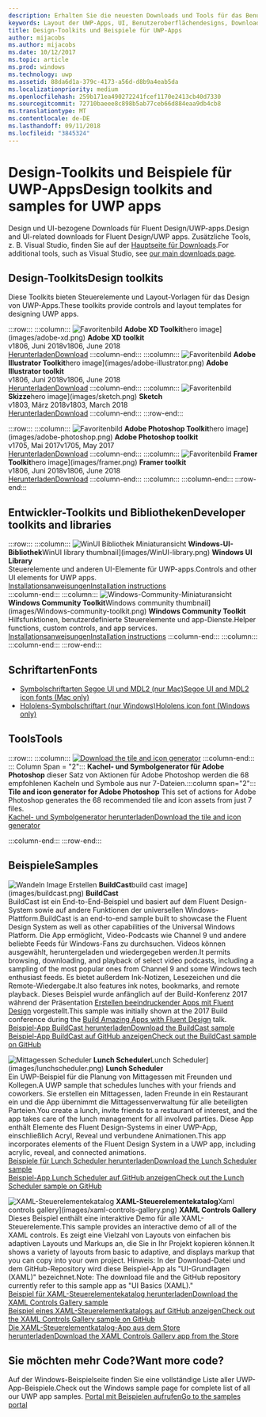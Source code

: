 ```yaml
---
description: Erhalten Sie die neuesten Downloads und Tools für das Benutzeroberflächenlayout und Steuerelementdesign für UWP-Apps.
keywords: Layout der UWP-Apps, UI, Benutzeroberflächendesigns, Downloads, UWP-Tools
title: Design-Toolkits und Beispiele für UWP-Apps
author: mijacobs
ms.author: mijacobs
ms.date: 10/12/2017
ms.topic: article
ms.prod: windows
ms.technology: uwp
ms.assetid: 88da6d1a-379c-4173-a56d-d8b9a4eab5da
ms.localizationpriority: medium
ms.openlocfilehash: 259b171ea490272241fcef1170e2413cb40d7330
ms.sourcegitcommit: 72710baeee8c898b5ab77ceb66d884eaa9db4cb8
ms.translationtype: MT
ms.contentlocale: de-DE
ms.lasthandoff: 09/11/2018
ms.locfileid: "3845324"
---
```

# <a name="design-toolkits-and-samples-for-uwp-apps"></a><span data-ttu-id="4bc88-104">Design-Toolkits und Beispiele für UWP-Apps</span><span class="sxs-lookup"><span data-stu-id="4bc88-104">Design toolkits and samples for UWP apps</span></span>
 

<span data-ttu-id="4bc88-105">Design und UI-bezogene Downloads für Fluent Design/UWP-apps.</span><span class="sxs-lookup"><span data-stu-id="4bc88-105">Design and UI-related downloads for Fluent Design/UWP apps.</span></span> <span data-ttu-id="4bc88-106">Zusätzliche Tools, z. B. Visual Studio, finden Sie auf der <a href="https://developer.microsoft.com/downloads">Hauptseite für Downloads</a>.</span><span class="sxs-lookup"><span data-stu-id="4bc88-106">For additional tools, such as Visual Studio, see <a href="https://developer.microsoft.com/downloads">our main downloads page</a>.</span></span> 


## <a name="design-toolkits"></a><span data-ttu-id="4bc88-107">Design-Toolkits</span><span class="sxs-lookup"><span data-stu-id="4bc88-107">Design toolkits</span></span>

<span data-ttu-id="4bc88-108">Diese Toolkits bieten Steuerelemente und Layout-Vorlagen für das Design von UWP-Apps.</span><span class="sxs-lookup"><span data-stu-id="4bc88-108">These toolkits provide controls and layout templates for designing UWP apps.</span></span>

:::row:::
    :::column:::
        ![<span data-ttu-id="4bc88-109">Favoritenbild](images/adobe-xd.png) <b>Adobe XD Toolkit</b></span><span class="sxs-lookup"><span data-stu-id="4bc88-109">hero image](images/adobe-xd.png) <b>Adobe XD toolkit</b></span></span><br>
        <span data-ttu-id="4bc88-110">v1806, Juni 2018</span><span class="sxs-lookup"><span data-stu-id="4bc88-110">v1806, June 2018</span></span><br>
        <a href="https://aka.ms/adobexdtoolkit"><span data-ttu-id="4bc88-111">Herunterladen</span><span class="sxs-lookup"><span data-stu-id="4bc88-111">Download</span></span></a>
    :::column-end:::
    :::column:::
        ![<span data-ttu-id="4bc88-112">Favoritenbild](images/adobe-illustrator.png) <b>Adobe Illustrator Toolkit</b></span><span class="sxs-lookup"><span data-stu-id="4bc88-112">hero image](images/adobe-illustrator.png) <b>Adobe Illustrator toolkit</b></span></span><br>
        <span data-ttu-id="4bc88-113">v1806, Juni 2018</span><span class="sxs-lookup"><span data-stu-id="4bc88-113">v1806, June 2018</span></span><br>
        <a href="https://aka.ms/adobeillustratortoolkit"><span data-ttu-id="4bc88-114">Herunterladen</span><span class="sxs-lookup"><span data-stu-id="4bc88-114">Download</span></span></a>
    :::column-end:::
    :::column:::
        ![<span data-ttu-id="4bc88-115">Favoritenbild](images/sketch.png) <b>Skizze</b></span><span class="sxs-lookup"><span data-stu-id="4bc88-115">hero image](images/sketch.png) <b>Sketch</b></span></span><br>
        <span data-ttu-id="4bc88-116">v1803, März 2018</span><span class="sxs-lookup"><span data-stu-id="4bc88-116">v1803, March 2018</span></span><br>
        <a href="https://aka.ms/sketchtoolkit"><span data-ttu-id="4bc88-117">Herunterladen</span><span class="sxs-lookup"><span data-stu-id="4bc88-117">Download</span></span></a>
    :::column-end:::
:::row-end:::

:::row:::
    :::column:::
        ![<span data-ttu-id="4bc88-118">Favoritenbild](images/adobe-photoshop.png) <b>Adobe Photoshop Toolkit</b></span><span class="sxs-lookup"><span data-stu-id="4bc88-118">hero image](images/adobe-photoshop.png) <b>Adobe Photoshop toolkit</b></span></span><br>
        <span data-ttu-id="4bc88-119">v1705, Mai 2017</span><span class="sxs-lookup"><span data-stu-id="4bc88-119">v1705, May 2017</span></span><br>
        <a href="https://aka.ms/adobephotoshoptoolkit"><span data-ttu-id="4bc88-120">Herunterladen</span><span class="sxs-lookup"><span data-stu-id="4bc88-120">Download</span></span></a>
    :::column-end:::
    :::column:::
        ![<span data-ttu-id="4bc88-121">Favoritenbild](images/framer.png) <b>Framer Toolkit</b></span><span class="sxs-lookup"><span data-stu-id="4bc88-121">hero image](images/framer.png) <b>Framer toolkit</b></span></span><br>
        <span data-ttu-id="4bc88-122">v1806, Juni 2018</span><span class="sxs-lookup"><span data-stu-id="4bc88-122">v1806, June 2018</span></span><br>
        <a href="https://aka.ms/framertoolkit"><span data-ttu-id="4bc88-123">Herunterladen</span><span class="sxs-lookup"><span data-stu-id="4bc88-123">Download</span></span></a>
    :::column-end:::
    :::column:::
    :::column-end:::
:::row-end:::

## <a name="developer-toolkits-and-libraries"></a><span data-ttu-id="4bc88-124">Entwickler-Toolkits und Bibliotheken</span><span class="sxs-lookup"><span data-stu-id="4bc88-124">Developer toolkits and libraries</span></span>

:::row:::
    :::column:::
        ![<span data-ttu-id="4bc88-125">WinUI Bibliothek Miniaturansicht](images/WinUI-library.png) <b>Windows-UI-Bibliothek</b></span><span class="sxs-lookup"><span data-stu-id="4bc88-125">WinUI library thumbnail](images/WinUI-library.png) <b>Windows UI Library</b></span></span><br>
        <span data-ttu-id="4bc88-126">Steuerelemente und anderen UI-Elemente für UWP-apps.</span><span class="sxs-lookup"><span data-stu-id="4bc88-126">Controls and other UI elements for UWP apps.</span></span><br/>
        <a href="/uwp/toolkits/winui/getting-started"><span data-ttu-id="4bc88-127">Installationsanweisungen</span><span class="sxs-lookup"><span data-stu-id="4bc88-127">Installation instructions</span></span></a><br/>
    :::column-end:::
    :::column:::
        ![<span data-ttu-id="4bc88-128">Windows-Community-Miniaturansicht](images/Windows-community-toolkit.png) <b>Windows Community Toolkit</b></span><span class="sxs-lookup"><span data-stu-id="4bc88-128">Windows community thumbnail](images/Windows-community-toolkit.png) <b>Windows Community Toolkit</b></span></span><br>
        <span data-ttu-id="4bc88-129">Hilfsfunktionen, benutzerdefinierte Steuerelemente und app-Dienste.</span><span class="sxs-lookup"><span data-stu-id="4bc88-129">Helper functions, custom controls, and app services.</span></span><br />
        <a href="/windows/uwpcommunitytoolkit/getting-started"><span data-ttu-id="4bc88-130">Installationsanweisungen</span><span class="sxs-lookup"><span data-stu-id="4bc88-130">Installation instructions</span></span></a>
    :::column-end:::
    :::column:::
    :::column-end:::
:::row-end:::

## <a name="fonts"></a><span data-ttu-id="4bc88-131">Schriftarten</span><span class="sxs-lookup"><span data-stu-id="4bc88-131">Fonts</span></span>

* <a href="https://aka.ms/SegoeFonts"><span data-ttu-id="4bc88-132">Symbolschriftarten Segoe UI und MDL2 (nur Mac)</span><span class="sxs-lookup"><span data-stu-id="4bc88-132">Segoe UI and MDL2 icon fonts (Mac only)</span></span></a>
* <a href="https://aka.ms/hololensiconfont"><span data-ttu-id="4bc88-133">Hololens-Symbolschriftart (nur Windows)</span><span class="sxs-lookup"><span data-stu-id="4bc88-133">Hololens icon font (Windows only)</span></span></a>

## <a name="tools"></a><span data-ttu-id="4bc88-134">Tools</span><span class="sxs-lookup"><span data-stu-id="4bc88-134">Tools</span></span>

:::row:::
    :::column:::
        <a href="http://go.microsoft.com/fwlink/p/?LinkId=760394"><img src="images/tile-icon-generator.png" alt="Download the tile and icon generator"/></a>
    :::column-end:::
    <span data-ttu-id="4bc88-135">::: Column Span = "2"::: **Kachel- und Symbolgenerator für Adobe Photoshop** dieser Satz von Aktionen für Adobe Photoshop werden die 68 empfohlenen Kacheln und Symbole aus nur 7-Dateien.</span><span class="sxs-lookup"><span data-stu-id="4bc88-135">:::column span="2"::: **Tile and icon generator for Adobe Photoshop** This set of actions for Adobe Photoshop generates the 68 recommended tile and icon assets from just 7 files.</span></span> <br/><a href="http://go.microsoft.com/fwlink/p/?LinkId=760394"><span data-ttu-id="4bc88-136">Kachel- und Symbolgenerator herunterladen</span><span class="sxs-lookup"><span data-stu-id="4bc88-136">Download the tile and icon generator</span></span></a></p>
    :::column-end:::
:::row-end:::

    
## <a name="samples"></a><span data-ttu-id="4bc88-137">Beispiele</span><span class="sxs-lookup"><span data-stu-id="4bc88-137">Samples</span></span>

![<span data-ttu-id="4bc88-138">Wandeln Image Erstellen](images/buildcast.png)
**BuildCast**</span><span class="sxs-lookup"><span data-stu-id="4bc88-138">build cast image](images/buildcast.png)
**BuildCast**</span></span><br>
<span data-ttu-id="4bc88-139">BuildCast ist ein End-to-End-Beispiel und basiert auf dem Fluent Design-System sowie auf andere Funktionen der universellen Windows-Plattform.</span><span class="sxs-lookup"><span data-stu-id="4bc88-139">BuildCast is an end-to-end sample built to showcase the Fluent Design System as well as other capabilities of the Universal Windows Platform.</span></span> <span data-ttu-id="4bc88-140">Die App ermöglicht, Video-Podcasts wie Channel 9 und andere beliebte Feeds für Windows-Fans zu durchsuchen. Videos können ausgewählt, heruntergeladen und wiedergegeben werden.</span><span class="sxs-lookup"><span data-stu-id="4bc88-140">It permits browsing, downloading, and playback of select video podcasts, including a sampling of the most popular ones from Channel 9 and some Windows tech enthusiast feeds.</span></span> <span data-ttu-id="4bc88-141">Es bietet außerdem Ink-Notizen, Lesezeichen und die Remote-Wiedergabe.</span><span class="sxs-lookup"><span data-stu-id="4bc88-141">It also features ink notes, bookmarks, and remote playback.</span></span> <span data-ttu-id="4bc88-142">Dieses Beispiel wurde anfänglich auf der Build-Konferenz 2017 während der Präsentation <a href="https://channel9.msdn.com/Events/Build/2017/B8034">Erstellen beeindruckender Apps mit Fluent Design</a> vorgestellt.</span><span class="sxs-lookup"><span data-stu-id="4bc88-142">This sample was initially shown at the 2017 Build conference during the <a href="https://channel9.msdn.com/Events/Build/2017/B8034">Build Amazing Apps with Fluent Design</a> talk.</span></span> <br>
<a href="https://github.com/Microsoft/BuildCast/archive/master.zip"><span data-ttu-id="4bc88-143">Beispiel-App BuildCast herunterladen</span><span class="sxs-lookup"><span data-stu-id="4bc88-143">Download the BuildCast sample</span></span></a> <br><a href="https://github.com/Microsoft/BuildCast"><span data-ttu-id="4bc88-144">Beispiel-App BuildCast auf GitHub anzeigen</span><span class="sxs-lookup"><span data-stu-id="4bc88-144">Check out the BuildCast sample on GitHub</span></span></a>

![<span data-ttu-id="4bc88-145">Mittagessen Scheduler](images/lunchscheduler.png)
**Lunch Scheduler**</span><span class="sxs-lookup"><span data-stu-id="4bc88-145">Lunch Scheduler](images/lunchscheduler.png)
**Lunch Scheduler**</span></span><br>
<span data-ttu-id="4bc88-146">Ein UWP-Beispiel für die Planung von Mittagessen mit Freunden und Kollegen.</span><span class="sxs-lookup"><span data-stu-id="4bc88-146">A UWP sample that schedules lunches with your friends and coworkers.</span></span> <span data-ttu-id="4bc88-147">Sie erstellen ein Mittagessen, laden Freunde in ein Restaurant ein und die App übernimmt die Mittagessenverwaltung für alle beteiligten Parteien.</span><span class="sxs-lookup"><span data-stu-id="4bc88-147">You create a lunch, invite friends to a restaurant of interest, and the app takes care of the lunch management for all involved parties.</span></span> <span data-ttu-id="4bc88-148">Diese App enthält Elemente des Fluent Design-Systems in einer UWP-App, einschließlich Acryl, Reveal und verbundene Animationen.</span><span class="sxs-lookup"><span data-stu-id="4bc88-148">This app incorporates elements of the Fluent Design System in a UWP app, including acrylic, reveal, and connected animations.</span></span> <br/><a href="https://github.com/Microsoft/Windows-appsample-lunch-scheduler/archive/master.zip"><span data-ttu-id="4bc88-149">Beispiele für Lunch Scheduler herunterladen</span><span class="sxs-lookup"><span data-stu-id="4bc88-149">Download the Lunch Scheduler sample</span></span></a><br/><a href="https://github.com/Microsoft/Windows-appsample-lunch-scheduler"><span data-ttu-id="4bc88-150">Beispiel-App Lunch Scheduler auf GitHub anzeigen</span><span class="sxs-lookup"><span data-stu-id="4bc88-150">Check out the Lunch Scheduler sample on GitHub</span></span></a></p>  

![<span data-ttu-id="4bc88-151">XAML-Steuerelementekatalog](images/xaml-controls-gallery.png)
**XAML-Steuerelementekatalog**</span><span class="sxs-lookup"><span data-stu-id="4bc88-151">Xaml controls gallery](images/xaml-controls-gallery.png)
**XAML Controls Gallery**</span></span><br>
<span data-ttu-id="4bc88-152">Dieses Beispiel enthält eine interaktive Demo für alle XAML-Steuerelemente.</span><span class="sxs-lookup"><span data-stu-id="4bc88-152">This sample provides an interactive demo of all of the XAML controls.</span></span> <span data-ttu-id="4bc88-153">Es zeigt eine Vielzahl von Layouts von einfachen bis adaptiven Layouts und Markups an, die Sie in Ihr Projekt kopieren können.</span><span class="sxs-lookup"><span data-stu-id="4bc88-153">It shows a variety of layouts from basic to adaptive, and displays markup that you can copy into your own project.</span></span> <span data-ttu-id="4bc88-154">Hinweis: In der Download-Datei und dem GitHub-Repository wird diese Beispiel-App als "UI-Grundlagen (XAML)" bezeichnet.</span><span class="sxs-lookup"><span data-stu-id="4bc88-154">Note: The download file and the GitHub repository currently refer to this sample app as "UI Basics (XAML)."</span></span> <br/><a href="https://github.com/Microsoft/Windows-universal-samples/archive/master.zip"><span data-ttu-id="4bc88-155">Beispiel für XAML-Steuerelementekatalog herunterladen</span><span class="sxs-lookup"><span data-stu-id="4bc88-155">Download the XAML Controls Gallery sample</span></span></a><br/><a href="https://github.com/Microsoft/Windows-universal-samples/tree/master/Samples/XamlUIBasics"><span data-ttu-id="4bc88-156">Beispiel eines XAML-Steuerelementkatalogs auf GitHub anzeigen</span><span class="sxs-lookup"><span data-stu-id="4bc88-156">Check out the XAML Controls Gallery sample on GitHub</span></span></a> <br/><a href="https://www.microsoft.com/store/apps/9msvh128x2zt"><span data-ttu-id="4bc88-157">Die XAML-Steuerelementkatalog-App aus dem Store herunterladen</span><span class="sxs-lookup"><span data-stu-id="4bc88-157">Download the XAML Controls Gallery app from the Store</span></span></a></p>

## <a name="want-more-code"></a><span data-ttu-id="4bc88-158">Sie möchten mehr Code?</span><span class="sxs-lookup"><span data-stu-id="4bc88-158">Want more code?</span></span>

<span data-ttu-id="4bc88-159">Auf der Windows-Beispielseite finden Sie eine vollständige Liste aller UWP-App-Beispiele.</span><span class="sxs-lookup"><span data-stu-id="4bc88-159">Check out the Windows sample page for complete list of all our UWP app samples.</span></span> <a href="https://developer.microsoft.com/samples"><span data-ttu-id="4bc88-160">Portal mit Beispielen aufrufen</span><span class="sxs-lookup"><span data-stu-id="4bc88-160">Go to the samples portal</span></span></a>
